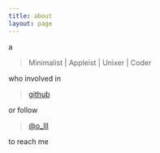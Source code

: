 ```yaml
---
title: about
layout: page
---
```


a

> Minimalist | Appleist | Unixer | Coder

who involved in

> [github](https://github.com/shouda)

or follow

> [@o_lll](https://twitter.com/#!/shouda)

to reach me
